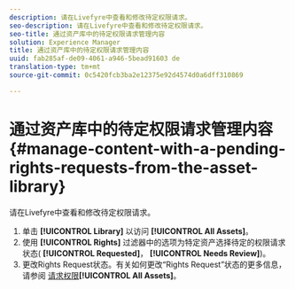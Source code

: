 ```yaml
---
description: 请在Livefyre中查看和修改待定权限请求。
seo-description: 请在Livefyre中查看和修改待定权限请求。
seo-title: 通过资产库中的待定权限请求管理内容
solution: Experience Manager
title: 通过资产库中的待定权限请求管理内容
uuid: fab285af-de09-4061-a946-5bead91603 de
translation-type: tm+mt
source-git-commit: 0c5420fcb3ba2e12375e92d4574d0a6dff310869

---
```



# 通过资产库中的待定权限请求管理内容{#manage-content-with-a-pending-rights-requests-from-the-asset-library}

请在Livefyre中查看和修改待定权限请求。

1. 单击 **[!UICONTROL Library]** 以访问 **[!UICONTROL All Assets]**。
1. 使用 **[!UICONTROL Rights]** 过滤器中的选项为特定资产选择待定的权限请求状态( **[!UICONTROL Requested]**， **[!UICONTROL Needs Review]**)。
1. 更改Rights Request状态。有关如何更改“Rights Request”状态的更多信息，请参阅 [请求权限](../c-how-requesting-rights-works/c-how-requesting-rights-works.md#c_how_requesting_rights_works)**[!UICONTROL All Assets]**。
